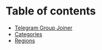 # Table of contents

* [Telegram Group Joiner](README.md)
* [Categories](categories.md)
* [Regions](regions.md)
